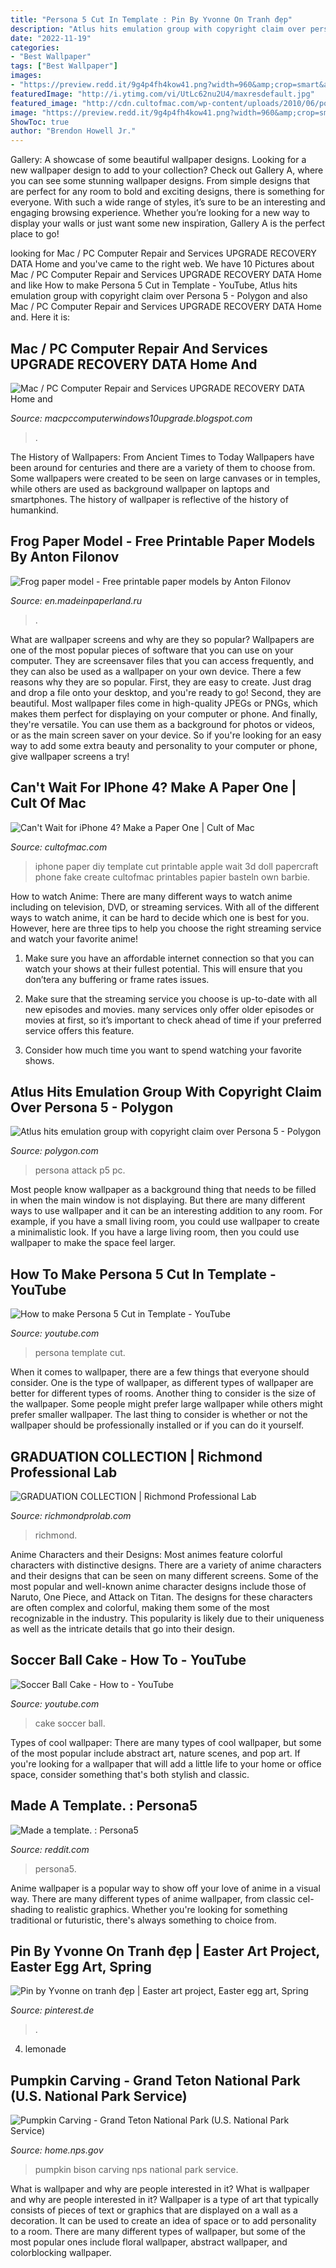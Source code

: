 ```yaml
---
title: "Persona 5 Cut In Template : Pin By Yvonne On Tranh đẹp"
description: "Atlus hits emulation group with copyright claim over persona 5"
date: "2022-11-19"
categories:
- "Best Wallpaper"
tags: ["Best Wallpaper"]
images:
- "https://preview.redd.it/9g4p4fh4kow41.png?width=960&amp;crop=smart&amp;auto=webp&amp;s=07a6affe5f3da1d0da9220bbbb1346628568b525"
featuredImage: "http://i.ytimg.com/vi/UtLc62nu2U4/maxresdefault.jpg"
featured_image: "http://cdn.cultofmac.com/wp-content/uploads/2010/06/post-46359-image-2c1d34c6f472ec5055b67e77461cfa46.jpg"
image: "https://preview.redd.it/9g4p4fh4kow41.png?width=960&amp;crop=smart&amp;auto=webp&amp;s=07a6affe5f3da1d0da9220bbbb1346628568b525"
ShowToc: true
author: "Brendon Howell Jr."
---
```



Gallery: A showcase of some beautiful wallpaper designs.
Looking for a new wallpaper design to add to your collection? Check out Gallery A, where you can see some stunning wallpaper designs. From simple designs that are perfect for any room to bold and exciting designs, there is something for everyone. With such a wide range of styles, it’s sure to be an interesting and engaging browsing experience. Whether you’re looking for a new way to display your walls or just want some new inspiration, Gallery A is the perfect place to go!
		
		
		
		
		
		
		
	

		
looking for Mac / PC Computer Repair and Services UPGRADE RECOVERY DATA Home and you've came to the right web. We have 10 Pictures about Mac / PC Computer Repair and Services UPGRADE RECOVERY DATA Home and like How to make Persona 5 Cut in Template - YouTube, Atlus hits emulation group with copyright claim over Persona 5 - Polygon and also Mac / PC Computer Repair and Services UPGRADE RECOVERY DATA Home and. Here it is:
		
    
## Mac / PC Computer Repair And Services UPGRADE RECOVERY DATA Home And

<img loading=lazy src="https://2.bp.blogspot.com/-6qwfzJjYK6E/WBv5XXspnOI/AAAAAAAAAOY/uNlGfaMHyY8znCiEmANx9H1OJCDH2MFBQCLcB/s1600/Mac_Repair_iMac_Macbook_aApple_Recovery-MAC-OS-X-Windows10-CS6-CS5.5-Photoshop_cc-Key-.jpg" onerror="this.onerror=null;this.src='https://tse1.mm.bing.net/th?id=OIP.bLc3G1ve2AsFm3NrvEEjkwHaEq&amp;pid=15.1';" alt="Mac / PC Computer Repair and Services UPGRADE RECOVERY DATA Home and">

_Source: macpccomputerwindows10upgrade.blogspot.com_

>. 

	

The History of Wallpapers: From Ancient Times to Today
Wallpapers have been around for centuries and there are a variety of them to choose from. Some wallpapers were created to be seen on large canvases or in temples, while others are used as background wallpaper on laptops and smartphones. The history of wallpaper is reflective of the history of humankind.

    
## Frog Paper Model - Free Printable Paper Models By Anton Filonov

<img loading=lazy src="https://madeinpaperland.ru/im/paper/frog.png" onerror="this.onerror=null;this.src='https://tse3.mm.bing.net/th?id=OIP.RkBCL8JcOHcD92lyVSinNQHaKe&amp;pid=15.1';" alt="Frog paper model - Free printable paper models by Anton Filonov">

_Source: en.madeinpaperland.ru_

>. 

	

What are wallpaper screens and why are they so popular?
Wallpapers are one of the most popular pieces of software that you can use on your computer. They are screensaver files that you can access frequently, and they can also be used as a wallpaper on your own device. There a few reasons why they are so popular. First, they are easy to create. Just drag and drop a file onto your desktop, and you're ready to go! Second, they are beautiful. Most wallpaper files come in high-quality JPEGs or PNGs, which makes them perfect for displaying on your computer or phone. And finally, they're versatile. You can use them as a background for photos or videos, or as the main screen saver on your device. So if you're looking for an easy way to add some extra beauty and personality to your computer or phone, give wallpaper screens a try!

    
## Can&#039;t Wait For IPhone 4? Make A Paper One | Cult Of Mac

<img loading=lazy src="http://cdn.cultofmac.com/wp-content/uploads/2010/06/post-46359-image-2c1d34c6f472ec5055b67e77461cfa46.jpg" onerror="this.onerror=null;this.src='https://tse1.mm.bing.net/th?id=OIP.H94XSD8hfyPxLFth21fqsQHaGH&amp;pid=15.1';" alt="Can&#039;t Wait for iPhone 4? Make a Paper One | Cult of Mac">

_Source: cultofmac.com_

>iphone paper diy template cut printable apple wait 3d doll papercraft phone fake create cultofmac printables papier basteln own barbie. 

	

How to watch Anime: There are many different ways to watch anime including on television, DVD, or streaming services.
With all of the different ways to watch anime, it can be hard to decide which one is best for you. However, here are three tips to help you choose the right streaming service and watch your favorite anime!
1. Make sure you have an affordable internet connection so that you can watch your shows at their fullest potential. This will ensure that you don’tera any buffering or frame rates issues.

2. Make sure that the streaming service you choose is up-to-date with all new episodes and movies. many services only offer older episodes or movies at first, so it’s important to check ahead of time if your preferred service offers this feature.

3. Consider how much time you want to spend watching your favorite shows.

    
## Atlus Hits Emulation Group With Copyright Claim Over Persona 5 - Polygon

<img loading=lazy src="https://cdn0.vox-cdn.com/thumbor/uTAx-JDdXWD0vpKF25Ypv5kyzEU=/0x38:1920x1043/fit-in/1200x630/cdn2.vox-cdn.com/uploads/chorus_asset/file/8378545/All_Out_Attack_P5.jpg" onerror="this.onerror=null;this.src='https://tse4.mm.bing.net/th?id=OIP.03DZ3q5FkZoP1jW2Su2qJQHaD4&amp;pid=15.1';" alt="Atlus hits emulation group with copyright claim over Persona 5 - Polygon">

_Source: polygon.com_

>persona attack p5 pc. 

	

Most people know wallpaper as a background thing that needs to be filled in when the main window is not displaying. But there are many different ways to use wallpaper and it can be an interesting addition to any room. For example, if you have a small living room, you could use wallpaper to create a minimalistic look. If you have a large living room, then you could use wallpaper to make the space feel larger.

    
## How To Make Persona 5 Cut In Template - YouTube

<img loading=lazy src="https://i.ytimg.com/vi/WA9qEy2WbNo/hqdefault.jpg" onerror="this.onerror=null;this.src='https://tse1.mm.bing.net/th?id=OIP.CqK6AaRW8o7Gb01TgWAx6wHaFj&amp;pid=15.1';" alt="How to make Persona 5 Cut in Template - YouTube">

_Source: youtube.com_

>persona template cut. 

	

When it comes to wallpaper, there are a few things that everyone should consider. One is the type of wallpaper, as different types of wallpaper are better for different types of rooms. Another thing to consider is the size of the wallpaper. Some people might prefer large wallpaper while others might prefer smaller wallpaper. The last thing to consider is whether or not the wallpaper should be professionally installed or if you can do it yourself.

    
## GRADUATION COLLECTION | Richmond Professional Lab

<img loading=lazy src="https://richmondprolab.com/wp-content/gallery/graduation-collection/schoolborder_graduation_3x5_horizontal.png" onerror="this.onerror=null;this.src='https://tse2.mm.bing.net/th?id=OIP.Cqg0KWl95zAIUF9-KqFQnAHaFL&amp;pid=15.1';" alt="GRADUATION COLLECTION | Richmond Professional Lab">

_Source: richmondprolab.com_

>richmond. 

	

Anime Characters and their Designs: Most animes feature colorful characters with distinctive designs.
There are a variety of anime characters and their designs that can be seen on many different screens. Some of the most popular and well-known anime character designs include those of Naruto, One Piece, and Attack on Titan. The designs for these characters are often complex and colorful, making them some of the most recognizable in the industry. This popularity is likely due to their uniqueness as well as the intricate details that go into their design.

    
## Soccer Ball Cake - How To - YouTube

<img loading=lazy src="http://i.ytimg.com/vi/UtLc62nu2U4/maxresdefault.jpg" onerror="this.onerror=null;this.src='https://tse2.mm.bing.net/th?id=OIP.CQe3emYUWBWL5r4hVNgyVAHaEK&amp;pid=15.1';" alt="Soccer Ball Cake - How to - YouTube">

_Source: youtube.com_

>cake soccer ball. 

	

Types of cool wallpaper:
There are many types of cool wallpaper, but some of the most popular include abstract art, nature scenes, and pop art. If you're looking for a wallpaper that will add a little life to your home or office space, consider something that's both stylish and classic.

    
## Made A Template. : Persona5

<img loading=lazy src="https://preview.redd.it/9g4p4fh4kow41.png?width=960&amp;crop=smart&amp;auto=webp&amp;s=07a6affe5f3da1d0da9220bbbb1346628568b525" onerror="this.onerror=null;this.src='https://tse4.mm.bing.net/th?id=OIP.N0tb8h62ox8Z8SKuDZnjwQHaFB&amp;pid=15.1';" alt="Made a template. : Persona5">

_Source: reddit.com_

>persona5. 

	

Anime wallpaper is a popular way to show off your love of anime in a visual way. There are many different types of anime wallpaper, from classic cel-shading to realistic graphics. Whether you're looking for something traditional or futuristic, there's always something to choice from.

    
## Pin By Yvonne On Tranh đẹp | Easter Art Project, Easter Egg Art, Spring

<img loading=lazy src="https://i.pinimg.com/736x/9e/e3/f5/9ee3f576cdfc3e9cf7500cb9b21d6692.jpg" onerror="this.onerror=null;this.src='https://tse1.mm.bing.net/th?id=OIP.qWJ_yx60hrACnTaXZc4YiwHaJ4&amp;pid=15.1';" alt="Pin by Yvonne on tranh đẹp | Easter art project, Easter egg art, Spring">

_Source: pinterest.de_

>. 

	

4. lemonade 

    
## Pumpkin Carving - Grand Teton National Park (U.S. National Park Service)

<img loading=lazy src="https://home.nps.gov/grte/planyourvisit/upload/BisonforPumpkin-2.jpg" onerror="this.onerror=null;this.src='https://tse3.mm.bing.net/th?id=OIP.zIwAIS5L7p1f7gVBAiVESQHaIj&amp;pid=15.1';" alt="Pumpkin Carving - Grand Teton National Park (U.S. National Park Service)">

_Source: home.nps.gov_

>pumpkin bison carving nps national park service. 

	

What is wallpaper and why are people interested in it?
What is wallpaper and why are people interested in it?
Wallpaper is a type of art that typically consists of pieces of text or graphics that are displayed on a wall as a decoration. It can be used to create an idea of space or to add personality to a room. There are many different types of wallpaper, but some of the most popular ones include floral wallpaper, abstract wallpaper, and colorblocking wallpaper.

